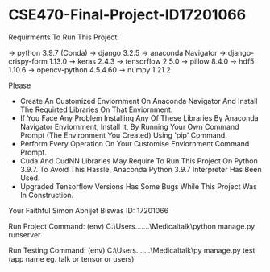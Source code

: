 # CSE470-Final-Project-ID17201066
Requirments To Run This Project:

-> python 3.9.7 (Conda)
-> django 3.2.5
-> anaconda Navigator
-> django-crispy-form 1.13.0
-> keras 2.4.3
-> tensorflow 2.5.0
-> pillow 8.4.0
-> hdf5 1.10.6
-> opencv-python 4.5.4.60
-> numpy 1.21.2

  Please
- Create An Customized Enviornment On Anaconda Navigator And Install The Requirted Libraries On That Enviornment. 
- If You Face Any Problem Installing Any Of These Libraries By Anaconda Navigator Enviornment, Install It, By Running Your Own Command Prompt (The Environment You Created) Using 'pip' Command.
- Perform Every Operation On Your Customise Enviornment Command Prompt.
- Cuda And CudNN Libraries May Require To Run This Project On Python 3.9.7. To Avoid This Hassle, Anaconda Python 3.9.7 Interpreter Has Been Used.
- Upgraded Tensorflow Versions Has Some Bugs While This Project Was In Construction.

Your Faithful
Simon Abhijet Biswas
ID: 17201066

Run Project Command:
(env) C:\Users\.......\Medicaltalk\python manage.py runserver

Run Testing Command:
(env) C:\Users\.......\Medicaltalk\py manage.py test (app name eg. talk or tensor or users)
